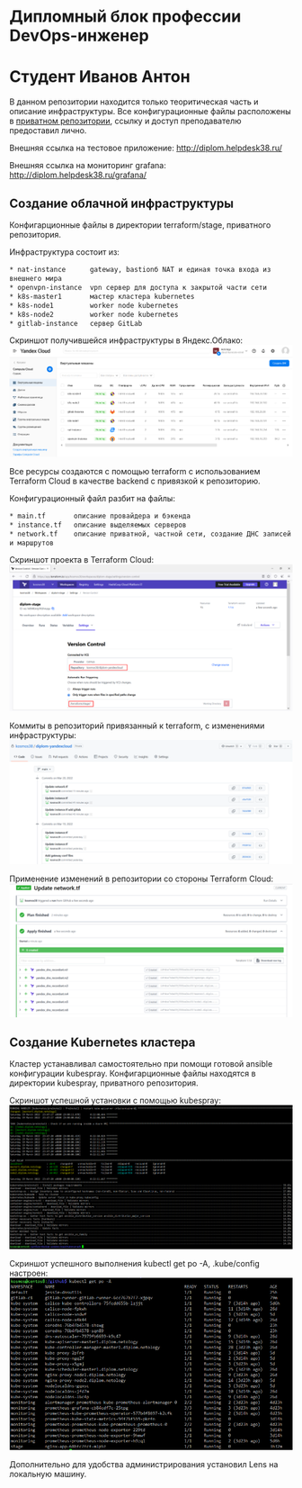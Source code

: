# Дипломный блок профессии DevOps-инженер
# Студент Иванов Антон

В данном репозитории находится только теоритическая часть и описание инфраструктуры.
Все конфигурационные файлы расположены в [приватном репозитории](https://github.com/kosmos38/diplom-yandexcloud), ссылку и доступ преподавателю предоставил лично.

Внешняя ссылка на тестовое приложение:
http://diplom.helpdesk38.ru/

Внешняя ссылка на мониторинг grafana:
http://diplom.helpdesk38.ru/grafana/

## Создание облачной инфраструктуры
Конфигарционные файлы в директории terraform/stage, приватного репозитория.

Инфраструктура состоит из:

    * nat-instance      gateway, bastionб NAT и единая точка входа из внешнего мира
    * openvpn-instance  vpn сервер для доступа к закрытой части сети
    * k8s-master1       мастер кластера kubernetes
    * k8s-node1         worker node kubernetes
    * k8s-node2         worker node kubernetes
    * gitlab-instance   сервер GitLab

Скриншот получившейся инфраструктуры в Яндекс.Облако:
![alt text](screenshots/yacloud_overview.png "yacloud_overview")​

Все ресурсы создаются с помощью terraform с использованием Terraform Cloud в качестве backend с привязкой к репозиторию. 

Конфигурационный файл разбит на файлы:

    * main.tf       описание провайдера и бэкенда
    * instance.tf   описание выделяемых серверов
    * network.tf    описание приватной, частной сети, создание ДНС записей и маршрутов

Скриншот проекта в Terraform Cloud:
![alt text](screenshots/tf_overview.png "tf_overview")​

Коммиты в репозиторий привязанный к terraform, с изменениями инфраструктуры:
![alt text](screenshots/github_tf_commits.png "github_tf_commits")​

Применение изменений в репозитории со стороны Terraform Cloud:
![alt text](screenshots/tf_network_dns_apply.png "tf_network_dns_apply")​


## Создание Kubernetes кластера

Кластер устанавливал самостоятельно при помощи готовой ansible конфигурации kubespray. 
Конфигарционные файлы находятся в директории kubespray, приватного репозитория.

Скриншот успешной установки с помощью kubespray:
![alt text](screenshots/kubespray_install.png "kubespray_install")​

Скриншот успешного выполнения kubectl get po -A, .kube/config настроен:
![alt text](screenshots/kube-config.png "kube-config")​



Дополнительно для удобства администрирования установил Lens на локальную машину. 


